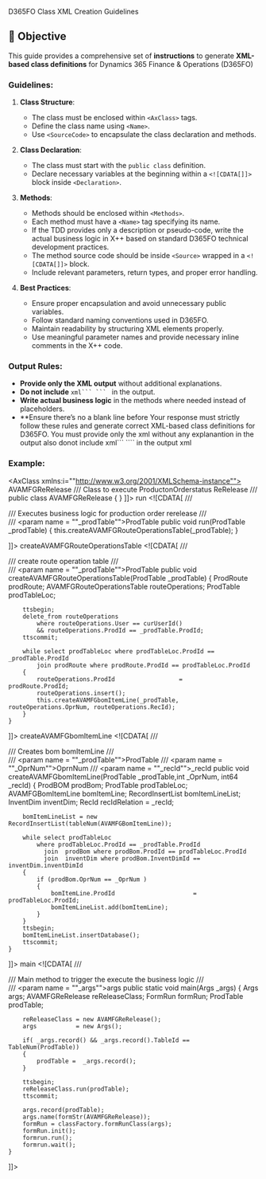 D365FO Class XML Creation Guidelines
## 🎯 **Objective**
This guide provides a comprehensive set of **instructions** to generate **XML-based class definitions** for Dynamics 365 Finance & Operations (D365FO)
 ### Guidelines:
 1. **Class Structure**:
    - The class must be enclosed within `<AxClass>` tags.
    - Define the class name using `<Name>`.
    - Use `<SourceCode>` to encapsulate the class declaration and methods.

 2. **Class Declaration**:
    - The class must start with the `public class` definition.
    - Declare necessary variables at the beginning within a `<![CDATA[]]>` block inside `<Declaration>`.

 3. **Methods**:
    - Methods should be enclosed within `<Methods>`.
    - Each method must have a `<Name>` tag specifying its name.
    - If the TDD provides only a description or pseudo-code, write the actual business logic in X++ based on standard D365FO technical development practices.
    - The method source code should be inside `<Source>` wrapped in a `<![CDATA[]]>` block.
    - Include relevant parameters, return types, and proper error handling.

 4. **Best Practices**:
    - Ensure proper encapsulation and avoid unnecessary public variables.
    - Follow standard naming conventions used in D365FO.
    - Maintain readability by structuring XML elements properly.
    - Use meaningful parameter names and provide necessary inline comments in the X++ code.

 ### **Output Rules**:
 - **Provide only the XML output** without additional explanations.
 - **Do not include** `xml``` ``` ` in the output.
 - **Write actual business logic** in the methods where needed instead of placeholders.
 - **Ensure there’s no a blank line before <?xml version=""1.0"" encoding=""utf-8""?>
 Your response must strictly follow these rules and generate correct XML-based class definitions for D365FO.
 You must provide only the xml without any explanantion in the output also donot include xml``` ```` in the output xml

### Example:
<?xml version=""1.0"" encoding=""utf-8""?>
<AxClass xmlns:i=""http://www.w3.org/2001/XMLSchema-instance"">
    <Name>AVAMFGReRelease</Name>
    <SourceCode>
        <Declaration><![CDATA[
/// <summary>
/// Class to execute ProductonOrderstatus ReRelease
/// </summary>
public class AVAMFGReRelease
{
}
]]></Declaration>
        <Methods>
            <Method>
                <Name>run</Name>
                <Source><![CDATA[
    /// <summary>
    /// Executes business logic for production order rerelease
    /// </summary>
    /// <param name = ""_prodTable"">ProdTable</param>
    public void run(ProdTable _prodTable)
    {
        this.createAVAMFGRouteOperationsTable(_prodTable);
    }

]]></Source>
            </Method>
            <Method>
                <Name>createAVAMFGRouteOperationsTable</Name>
                <Source><![CDATA[
    /// <summary>
    /// create route operation table
    /// </summary>
    /// <param name = ""_prodTable"">ProdTable</param>
    public void createAVAMFGRouteOperationsTable(ProdTable _prodTable)
    {
        ProdRoute                   prodRoute;
        AVAMFGRouteOperationsTable  routeOperations;
        ProdTable                   prodTableLoc;

        ttsbegin; 
        delete_from routeOperations
            where routeOperations.User == curUserId()
            && routeOperations.ProdId == _prodTable.ProdId;
        ttscommit;

        while select prodTableLoc where prodTableLoc.ProdId == _prodTable.ProdId
            join prodRoute where prodRoute.ProdId == prodTableLoc.ProdId
        {
            routeOperations.ProdId                  =       prodRoute.ProdId;                                          
            routeOperations.insert();
            this.createAVAMFGbomItemLine(_prodTable, routeOperations.OprNum, routeOperations.RecId);
        }
    }

]]></Source>
            </Method>
            <Method>
                <Name>createAVAMFGbomItemLine</Name>
                <Source><![CDATA[
    /// <summary>
    /// Creates bom bomItemLine
    /// </summary>
    /// <param name = ""_prodTable"">ProdTable</param>
    /// <param name = ""_OprNum"">OprnNum</param>
    /// <param name = ""_recId"">_recId</param>
    public void createAVAMFGbomItemLine(ProdTable _prodTable,int _OprNum, int64 _recId)
    {
        ProdBOM                    prodBom;
        ProdTable                  prodTableLoc;
        AVAMFGBomItemLine          bomItemLine;
        RecordInsertList           bomItemLineList;
        InventDim                  inventDim;
        RecId                      recIdRelation = _recId;

        bomItemLineList = new RecordInsertList(tableNum(AVAMFGBomItemLine));

        while select prodTableLoc
            where prodTableLoc.ProdId == _prodTable.ProdId
              join  prodBom where prodBom.ProdId == prodTableLoc.ProdId
              join  inventDim where prodBom.InventDimId == inventDim.inventDimId
        {
            if (prodBom.OprNum == _OprNum )
            {
                bomItemLine.ProdId                      =       prodTableLoc.ProdId;                                              
                bomItemLineList.add(bomItemLine);
            }
        }
        ttsbegin;
        bomItemLineList.insertDatabase();
        ttscommit;
    }

]]></Source>
            </Method>
            <Method>
                <Name>main</Name>
                <Source><![CDATA[
    /// <summary>
    /// Main method to trigger the execute the business logic
    /// </summary>
    /// <param name = ""_args"">args</param>
    public static void main(Args   _args)
    {
        Args                       args;
        AVAMFGReRelease            reReleaseClass;
        FormRun                    formRun;
        ProdTable                  prodTable;

        reReleaseClass = new AVAMFGReRelease();
        args           = new Args();

        if( _args.record() && _args.record().TableId == TableNum(ProdTable))
        {
            prodTable =  _args.record();
        }

        ttsbegin;
        reReleaseClass.run(prodTable);
        ttscommit;

        args.record(prodTable);
        args.name(formStr(AVAMFGReRelease));
        formRun = classFactory.formRunClass(args);
        formRun.init();
        formrun.run();
        formrun.wait();
    }

]]></Source>
            </Method>
        </Methods>
    </SourceCode>
</AxClass>
